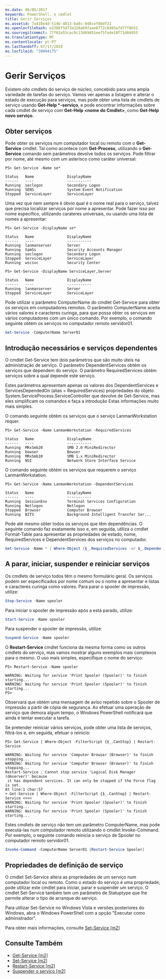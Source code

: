 ```yaml
---
ms.date: 06/05/2017
keywords: PowerShell, o cmdlet
title: Gerir Serviços
ms.assetid: 7a410e4d-514b-4813-ba0c-0d8cef88df31
ms.openlocfilehash: e2388f5d73a320a69faae0772c8403a7d77f8b52
ms.sourcegitcommit: 77f62a55cac8c13d69d51eef5fade18f71d66955
ms.translationtype: MT
ms.contentlocale: pt-PT
ms.lasthandoff: 07/17/2018
ms.locfileid: "39094175"
---
```

# <a name="managing-services"></a>Gerir Serviços

Existem oito cmdlets do serviço de núcleo, concebido para uma ampla variedade de tarefas do serviço. Vamos ver apenas a listagem e alterar o estado de execução para serviços, mas pode obter uma lista de cmdlets de serviço usando **Get-Help \*-serviço**, e pode encontrar informações sobre cada cmdlet de serviço com  **Get-Help \<nome do Cmdlet\>**, como **Get-Help novo serviço**.

## <a name="getting-services"></a>Obter serviços

Pode obter os serviços num computador local ou remoto com o **Get-Service** cmdlet. Tal como acontece com **Get-Process**, utilizando o **Get-Service** comando sem parâmetros devolve todos os serviços. Pode filtrar por nome, até mesmo com um asterisco como caráter universal:

```
PS> Get-Service -Name se*

Status   Name               DisplayName
------   ----               -----------
Running  seclogon           Secondary Logon
Running  SENS               System Event Notification
Stopped  ServiceLayer       ServiceLayer
```

Uma vez que nem sempre é óbvio qual é o nome real para o serviço, talvez que precisa localizar serviços por nome a apresentar. Pode fazer isso por nome específico, utilizando carateres universais, ou usando uma lista de nomes a apresentar:

```
PS> Get-Service -DisplayName se*

Status   Name               DisplayName
------   ----               -----------
Running  lanmanserver       Server
Running  SamSs              Security Accounts Manager
Running  seclogon           Secondary Logon
Stopped  ServiceLayer       ServiceLayer
Running  wscsvc             Security Center

PS> Get-Service -DisplayName ServiceLayer,Server

Status   Name               DisplayName
------   ----               -----------
Running  lanmanserver       Server
Stopped  ServiceLayer       ServiceLayer
```

Pode utilizar o parâmetro ComputerName do cmdlet Get-Service para obter os serviços em computadores remotos. O parâmetro ComputerName aceita vários valores e caracteres curinga, para que possa obter os serviços em vários computadores com um único comando. Por exemplo, o comando seguinte obtém os serviços no computador remoto servidor01.

```powershell
Get-Service -ComputerName Server01
```

## <a name="getting-required-and-dependent-services"></a>Introdução necessários e serviços dependentes

O cmdlet Get-Service tem dois parâmetros que são muito úteis na administração de serviço. O parâmetro DependentServices obtém os serviços que dependem do serviço. O parâmetro RequiredServices obtém serviços sobre a qual depende este serviço.

Estes parâmetros apresentam apenas os valores dos DependentServices e ServicesDependedOn (alias = RequiredServices) propriedades do objeto System.ServiceProcess.ServiceController que devolve de Get-Service, mas eles simplificam os comandos e faça a introdução Estas informações muito mais simples.

O comando seguinte obtém os serviços que o serviço LanmanWorkstation requer.

```
PS> Get-Service -Name LanmanWorkstation -RequiredServices

Status   Name               DisplayName
------   ----               -----------
Running  MRxSmb20           SMB 2.0 MiniRedirector
Running  bowser             Bowser
Running  MRxSmb10           SMB 1.x MiniRedirector
Running  NSI                Network Store Interface Service
```

O comando seguinte obtém os serviços que requerem o serviço LanmanWorkstation.

```
PS> Get-Service -Name LanmanWorkstation -DependentServices

Status   Name               DisplayName
------   ----               -----------
Running  SessionEnv         Terminal Services Configuration
Running  Netlogon           Netlogon
Stopped  Browser            Computer Browser
Running  BITS               Background Intelligent Transfer Ser...
```

Pode até mesmo obter todos os serviços que têm dependências. O seguinte comando faz exatamente isso e, em seguida, utiliza o cmdlet Format-Table para apresentar as propriedades de estado, nome, RequiredServices e DependentServices dos serviços no computador.

```powershell
Get-Service -Name * | Where-Object {$_.RequiredServices -or $_.DependentServices} | Format-Table -Property Status, Name, RequiredServices, DependentServices -auto
```

## <a name="stopping-starting-suspending-and-restarting-services"></a>A parar, iniciar, suspender e reiniciar serviços
Os cmdlets de serviço todos têm o mesmo formulário geral. Os serviços podem ser especificados por nome comum ou o nome a apresentar e listas e caracteres curinga como valores. Para parar o spooler de impressão, utilize:

```powershell
Stop-Service -Name spooler
```

Para iniciar o spooler de impressão após a está parado, utilize:

```powershell
Start-Service -Name spooler
```

Para suspender o spooler de impressão, utilize:

```powershell
Suspend-Service -Name spooler
```

O **Restart-Service** cmdlet funciona da mesma forma como os outros cmdlets do serviço, mas vamos mostrar alguns exemplos mais complexos para o mesmo. O uso mais simples, especifique o nome do serviço:

```
PS> Restart-Service -Name spooler

WARNING: Waiting for service 'Print Spooler (Spooler)' to finish starting...
WARNING: Waiting for service 'Print Spooler (Spooler)' to finish starting...
PS>
```

Observará que obtém uma mensagem de aviso repetido sobre o Spooler de impressão a partir de cópia de segurança. Ao efetuar uma operação de serviço que demora algum tempo, o Windows PowerShell notificará que ainda é tentar executar a tarefa.

Se pretender reiniciar vários serviços, pode obter uma lista de serviços, filtrá-los e, em seguida, efetuar o reinício:

```
PS> Get-Service | Where-Object -FilterScript {$_.CanStop} | Restart-Service

WARNING: Waiting for service 'Computer Browser (Browser)' to finish stopping...
WARNING: Waiting for service 'Computer Browser (Browser)' to finish stopping...
Restart-Service : Cannot stop service 'Logical Disk Manager (dmserver)' because
 it has dependent services. It can only be stopped if the Force flag is set.
At line:1 char:57
+ Get-Service | Where-Object -FilterScript {$_.CanStop} | Restart-Service <<<<
WARNING: Waiting for service 'Print Spooler (Spooler)' to finish starting...
WARNING: Waiting for service 'Print Spooler (Spooler)' to finish starting...
```

Estes cmdlets de serviço não tem um parâmetro ComputerName, mas pode executá-las num computador remoto utilizando o cmdlet Invoke-Command. Por exemplo, o seguinte comando reinicia o serviço de Spooler no computador remoto servidor01.

```powershell
Invoke-Command -ComputerName Server01 {Restart-Service Spooler}
```

## <a name="setting-service-properties"></a>Propriedades de definição de serviço

O cmdlet Set-Service altera as propriedades de um serviço num computador local ou remoto. Como o estado do serviço é uma propriedade, pode utilizar este cmdlet para iniciar, parar e suspender um serviço. O cmdlet Set-Service também tem um parâmetro de Statuptype que lhe permite alterar o tipo de arranque do serviço.

Para utilizar Set-Service no Windows Vista e versões posteriores do Windows, abra o Windows PowerShell com a opção "Executar como administrador".

Para obter mais informações, consulte [Set-Service [m2]](https://technet.microsoft.com/library/b71e29ed-372b-4e32-a4b7-5eb6216e56c3)

## <a name="see-also"></a>Consulte Também

- [Get-Service [m2]](https://technet.microsoft.com/en-us/library/0a09cb22-0a1c-4a79-9851-4e53075f9cf6)
- [Set-Service [m2]](https://technet.microsoft.com/library/b71e29ed-372b-4e32-a4b7-5eb6216e56c3)
- [Restart-Service [m2]](https://technet.microsoft.com/en-us/library/45acf50d-2277-4523-baf7-ce7ced977d0f)
- [Suspender o serviço [m2]](https://technet.microsoft.com/en-us/library/c8492b87-0e21-4faf-8054-3c83c2ec2826)